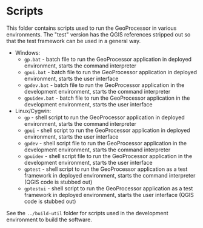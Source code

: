 # Scripts #

This folder contains scripts used to run the GeoProcessor in various environments.
The "test" version has the QGIS references stripped out so that the test framework can be used in a general way.

* Windows:
	+ `gp.bat` - batch file to run the GeoProcessor application in deployed environment,
	starts the command interpreter
	+ `gpui.bat` - batch file to run the GeoProcessor application in deployed environment,
	starts the user interface
	+ `gpdev.bat` - batch file to run the GeoProcessor application in the development environment,
	starts the command interpreter
	+ `gpuidev.bat` - batch file to run the GeoProcessor application in the development environment,
	starts the user interface
* Linux/Cygwin:
	+ `gp` - shell script to run the GeoProcessor application in deployed environment,
	starts the command interpreter
	+ `gpui` - shell script to run the GeoProcessor application in deployed environment,
	starts the user interface
	+ `gpdev` - shell script file to run the GeoProcessor application in the development environment,
	starts the command interpreter
	+ `gpuidev` - shell script file to run the GeoProcessor application in the development environment,
	starts the user interface
	+ `gptest` - shell script to run the GeoProcessor application as a test framework in deployed environment,
	starts the command interpreter (QGIS code is stubbed out)
	+ `gptestui` - shell script to run the GeoProcessor application as a test framework in deployed environment,
	starts the user interface (QGIS code is stubbed out)

See the `../build-util` folder for scripts used in the development environment to build the software.
